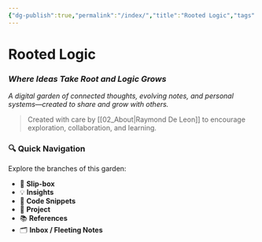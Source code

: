 ```yaml
---
{"dg-publish":true,"permalink":"/index/","title":"Rooted Logic","tags":["gardenEntry"],"dgShowBacklinks":"false"}
---
```


# Rooted Logic

### _Where Ideas Take Root and Logic Grows_

_A digital garden of connected thoughts, evolving notes, and personal systems—created to share and grow with others._

> Created with care by [[02_About\|Raymond De Leon]] to encourage exploration, collaboration, and learning.

### 🔍 Quick Navigation

Explore the branches of this garden:

- 🧠 **Slip-box**
- 💡 **Insights**
- 🧰 **Code Snippets**
- 📂 **Project**
- 📚 **References**
- 🗂️ **Inbox / Fleeting Notes**

